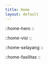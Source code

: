 ```yaml
---
title: Home
layout: default
---
```


::home-hero
::

::home-visi
::

::home-selayang
::

::home-fasilitas
::
